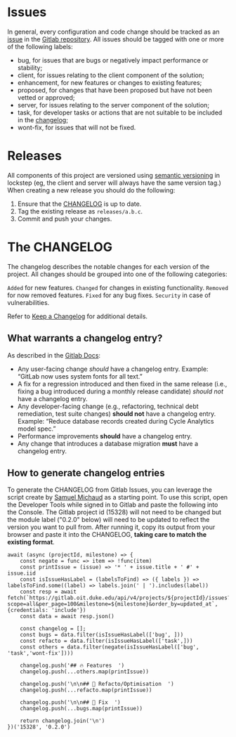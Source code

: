 # Issues

In general, every configuration and code change should be tracked as an [issue](https://gitlab.oit.duke.edu/dukeinnovate/rfa2019/chatbot-moderator/issues) in the [Gitlab repository](https://gitlab.oit.duke.edu/dukeinnovate/rfa2019/chatbot-moderator). All issues should be tagged with one or more of the following labels:

* bug, for issues that are bugs or negatively impact performance or stability;
* client, for issues relating to the client component of the solution;
* enhancement, for new features or changes to existing features;
* proposed, for changes that have been proposed but have not been vetted or approved;
* server, for issues relating to the server component of the solution;
* task, for developer tasks or actions that are not suitable to be included in the [changelog](#the-changelog);
* wont-fix, for issues that will not be fixed.

# Releases

All components of this project are versioned using [semantic versioning](https://semver.org/) in lockstep (eg, the client and server will always have the same version tag.) When creating a new release you should do the following:

1. Ensure that the [CHANGELOG](CHANGELOG.md) is up to date.
2. Tag the existing release as `releases/a.b.c`.
3. Commit and push your changes.

# The CHANGELOG

The changelog describes the notable changes for each version of the project. All changes should be grouped into one of the following categories:

`Added` for new features.
`Changed` for changes in existing functionality.
`Removed` for now removed features.
`Fixed` for any bug fixes.
`Security` in case of vulnerabilities.

Refer to [Keep a Changelog](https://keepachangelog.com/en/1.0.0/) for additional details.


## What warrants a changelog entry?

As described in the [Gitlab Docs](https://docs.gitlab.com/ee/development/changelog.html):

* Any user-facing change *should* have a changelog entry. Example: “GitLab now uses system fonts for all text.”
* A fix for a regression introduced and then fixed in the same release (i.e., fixing a bug introduced during a monthly release candidate) *should not* have a changelog entry.
* Any developer-facing change (e.g., refactoring, technical debt remediation, test suite changes) **should not** have a changelog entry. Example: “Reduce database records created during Cycle Analytics model spec.”
* Performance improvements **should** have a changelog entry.
* Any change that introduces a database migration **must** have a changelog entry.

## How to generate changelog entries

To generate the CHANGELOG from Gitlab Issues, you can leverage the script create by [Samuel Michaud](https://medium.com/@SamuelMichaud/generate-a-changelog-from-gitlabs-issue-tracker-9eced2610718) as a starting point. To use this script, open the Developer Tools while signed in to Gitlab and paste the following into the Console. The Gitlab project id (15328) will not need to be changed but the module label ("0.2.0" below) will need to be updated to reflect the version you want to pull from. After running it, copy its output from your browser and paste it into the CHANGELOG, **taking care to match the existing format**.

```
await (async (projectId, milestone) => {
    const negate = func => item => !func(item)
    const printIssue = (issue) => '* ' + issue.title + ' #' + issue.iid
    const isIssueHasLabel = (labelsToFind) => ({ labels }) => labelsToFind.some((label) => labels.join(' | ').includes(label))
    const resp = await fetch(`https://gitlab.oit.duke.edu/api/v4/projects/${projectId}/issues?scope=all&per_page=100&milestone=${milestone}&order_by=updated_at`, {credentials: 'include'})
    const data = await resp.json()

    const changelog = [];
    const bugs = data.filter(isIssueHasLabel(['bug', ]))
    const refacto = data.filter(isIssueHasLabel(['task',]))
    const others = data.filter(negate(isIssueHasLabel(['bug', 'task','wont-fix'])))

    changelog.push('## 🔥 Features  ')
    changelog.push(...others.map(printIssue))

    changelog.push('\n\n## 🚀 Refacto/Optimisation  ')
    changelog.push(...refacto.map(printIssue))

    changelog.push('\n\n## 🐞 Fix  ')
    changelog.push(...bugs.map(printIssue))

    return changelog.join('\n')
})('15328', '0.2.0')
```